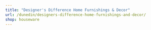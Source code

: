 ```yaml
---
title: "Designer's Difference Home Furnishings & Decor"
url: /dunedin/designers-difference-home-furnishings-and-decor/
shop: houseware
---
```

